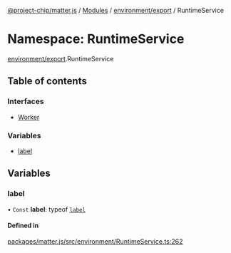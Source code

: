 [@project-chip/matter.js](../README.md) / [Modules](../modules.md) / [environment/export](environment_export.md) / RuntimeService

# Namespace: RuntimeService

[environment/export](environment_export.md).RuntimeService

## Table of contents

### Interfaces

- [Worker](../interfaces/environment_export.RuntimeService.Worker.md)

### Variables

- [label](environment_export.RuntimeService.md#label)

## Variables

### label

• `Const` **label**: typeof [`label`](environment_export.RuntimeService.md#label)

#### Defined in

[packages/matter.js/src/environment/RuntimeService.ts:262](https://github.com/project-chip/matter.js/blob/558e12c94a201592c28c7bc0743705360b3e5ca6/packages/matter.js/src/environment/RuntimeService.ts#L262)
